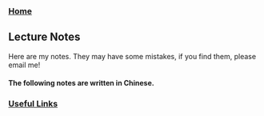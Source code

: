 ### [Home](https://artinkevin.github.io/homepage/)
## Lecture Notes
Here are my notes. They may have some mistakes, if you find them, please email me!

#### The following notes are written in Chinese.

### [Useful Links]( https://artinkevin.github.io/Links/)

